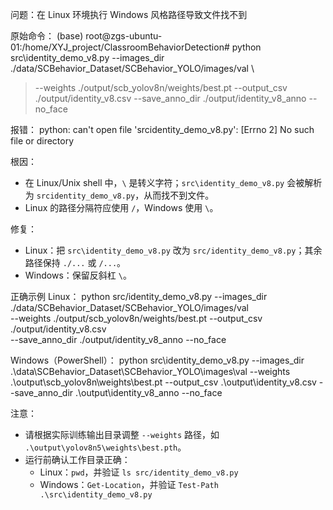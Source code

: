 问题：在 Linux 环境执行 Windows 风格路径导致文件找不到

原始命令：
(base) root@zgs-ubuntu-01:/home/XYJ_project/ClassroomBehaviorDetection# python src\identity_demo_v8.py --images_dir ./data/SCBehavior_Dataset/SCBehavior_YOLO/images/val \
> --weights ./output/scb_yolov8n/weights/best.pt --output_csv ./output/identity_v8.csv --save_anno_dir ./output/identity_v8_anno --no_face

报错：
python: can't open file 'srcidentity_demo_v8.py': [Errno 2] No such file or directory

根因：
- 在 Linux/Unix shell 中，`\` 是转义字符；`src\identity_demo_v8.py` 会被解析为 `srcidentity_demo_v8.py`，从而找不到文件。
- Linux 的路径分隔符应使用 `/`，Windows 使用 `\`。

修复：
- Linux：把 `src\identity_demo_v8.py` 改为 `src/identity_demo_v8.py`；其余路径保持 `./...` 或 `/...`。
- Windows：保留反斜杠 `\`。

正确示例
Linux：
python src/identity_demo_v8.py --images_dir ./data/SCBehavior_Dataset/SCBehavior_YOLO/images/val \
  --weights ./output/scb_yolov8n/weights/best.pt --output_csv ./output/identity_v8.csv \
  --save_anno_dir ./output/identity_v8_anno --no_face

Windows（PowerShell）：
python src\identity_demo_v8.py --images_dir .\data\SCBehavior_Dataset\SCBehavior_YOLO\images\val --weights .\output\scb_yolov8n\weights\best.pt --output_csv .\output\identity_v8.csv --save_anno_dir .\output\identity_v8_anno --no_face

注意：
- 请根据实际训练输出目录调整 `--weights` 路径，如 `.\output\yolov8n5\weights\best.pth`。
- 运行前确认工作目录正确：
  - Linux：`pwd`，并验证 `ls src/identity_demo_v8.py`
  - Windows：`Get-Location`，并验证 `Test-Path .\src\identity_demo_v8.py`
